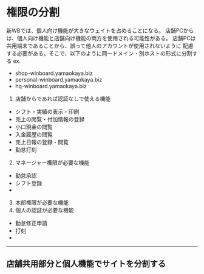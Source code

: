 # 権限の分割

新WBでは、個人向け機能が大きなウェイトを占めることになる。
店舗PCからは、個人向け機能と店舗向け機能の両方を使用される可能性がある。
店舗PCは共用端末であることから、誤って他人のアカウントが使用されないように
配慮する必要がある。そこで、以下のように同一ドメイン・別ホストの形式に分割する
ex.
* shop-winboard.yamaokaya.biz
* personal-winboard.yamaokaya.biz
* hq-winboard.yamaokaya.biz


1. 店舗からであれば認証なしで使える機能
  * シフト・実績の表示・印刷
  * 売上の閲覧・付加情報の登録
  * 小口現金の閲覧
  * 入金履歴の閲覧
  * 売上日報の登録・閲覧
  * 勤怠打刻

2. マネージャー権限が必要な機能
  * 勤怠承認
  * シフト登録
  *
3. 本部権限が必要な機能
1. 個人の認証が必要な機能
  * 勤怠修正申請
  * 打刻
  *


---
## 店舗共用部分と個人機能でサイトを分割する
